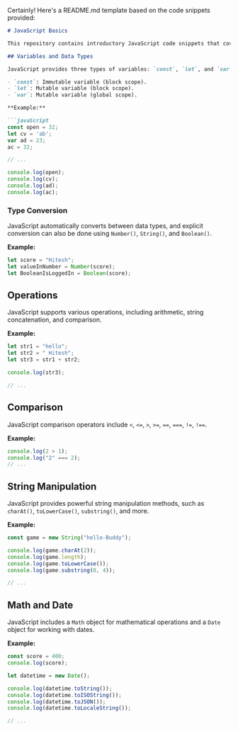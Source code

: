 Certainly! Here's a README.md template based on the code snippets provided:

```markdown
# JavaScript Basics

This repository contains introductory JavaScript code snippets that cover various topics, including variables, data types, operations, conversions, and more.

## Variables and Data Types

JavaScript provides three types of variables: `const`, `let`, and `var`. Each has its own scope and reassignment rules.

- `const`: Immutable variable (block scope).
- `let`: Mutable variable (block scope).
- `var`: Mutable variable (global scope).

**Example:**

```javaScript
const open = 32;
let cv = 'ab';
var ad = 23;
ac = 32;

// ...

console.log(open);
console.log(cv);
console.log(ad);
console.log(ac);
```

### Type Conversion

JavaScript automatically converts between data types, and explicit conversion can also be done using `Number()`, `String()`, and `Boolean()`.

**Example:**
```javaScript
let score = "Hitesh";
let valueInNumber = Number(score);
let BooleanIsLoggedIn = Boolean(score);
```

## Operations

JavaScript supports various operations, including arithmetic, string concatenation, and comparison.

**Example:**

```javaScript
let str1 = "hello";
let str2 = " Hitesh";
let str3 = str1 + str2;

console.log(str3);

// ...
```

## Comparison

JavaScript comparison operators include `<`, `<=`, `>`, `>=`, `==`, `===`, `!=`, `!==`.

**Example:**

```javaScript
console.log(2 > 1);
console.log("2" === 2);
// ...
```

## String Manipulation

JavaScript provides powerful string manipulation methods, such as `charAt()`, `toLowerCase()`, `substring()`, and more.

**Example:**

```javaScript
const game = new String("hello-Buddy");

console.log(game.charAt(2));
console.log(game.length);
console.log(game.toLowerCase());
console.log(game.substring(0, 4));

// ...
```

## Math and Date

JavaScript includes a `Math` object for mathematical operations and a `Date` object for working with dates.

**Example:**

```javaScript
const score = 400;
console.log(score);

let datetime = new Date();

console.log(datetime.toString());
console.log(datetime.toISOString());
console.log(datetime.toJSON());
console.log(datetime.toLocaleString());

// ...
```

